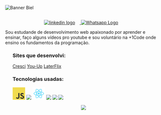 ![Banner Biel](https://i.imgur.com/wtURRs7.png)
<p align="center">
<br style="margin-bottom: 25px;" align="center">
        <a href="https://www.linkedin.com/in/limmagabriel/" target="_blank">
          <img
            src="https://i.imgur.com/eeVNnMg.png"
            alt="linkedin logo"
            width="40px"
            style="margin-right: 15px;"
          />
        </a>
        <a
          href="https://api.whatsapp.com/send?phone=5511963492170"
          target="_blank"
        >
          <img
            src="https://i.imgur.com/Jydv5IN.png"
            alt="Whatsapp Logo"
            width="40px"
            style="margin-right: 15px;"
          />
        </a>
</p>
<p>
Sou estudande de desenvolvimento web apaixonado por aprender e ensinar, faço alguns vídeos pro youtube e sou voluntário na +1Code onde ensino os fundamentos da programação.
<ul> 
       <h3>
               Sites que desenvolvi:
       </h3>        
        <a href="https://cresci.vercel.app/home">Cresci</a>	<a href="https://you-up.vercel.app/home">You-Up</a>	<a href="https://later-flix.vercel.app/">LaterFlix</a>
	<p align="center">								
			<h3>
					Tecnologias usadas:
			</h3>
			<code><img height="40" src="https://raw.githubusercontent.com/github/explore/80688e429a7d4ef2fca1e82350fe8e3517d3494d/topics/javascript/javascript.png"></code>
			<code><img height="40" src="https://image.flaticon.com/icons/svg/226/226777.svg"></code>
			<code><img height="40" src="https://raw.githubusercontent.com/github/explore/80688e429a7d4ef2fca1e82350fe8e3517d3494d/topics/react/react.png"></code>
			<code><img height="40" src="https://avatars0.githubusercontent.com/u/139426?s=200&v=4"></code>
			<code><img height="40" src="https://avatars0.githubusercontent.com/u/317776?s=200&v=4"></code>
			<code><img height="40" src="https://avatars1.githubusercontent.com/u/2918581?s=200&v=4"></code>
		</p>        
</ul>
</p>


<p align="center">
        <a href="https://github.com/https://github.com/biel42">
                <img src="https://github-readme-stats.vercel.app/api?username=biel42&theme=tokyonight&show_icons=true" />
</a>
</p>


